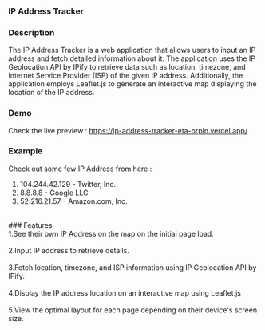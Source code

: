 ### IP Address Tracker

### Description
The IP Address Tracker is a web application that allows users to input an IP address and fetch detailed information about it. The application uses the IP Geolocation API by IPify to retrieve data such as location, timezone, and Internet Service Provider (ISP) of the given IP address. Additionally, the application employs Leaflet.js to generate an interactive map displaying the location of the IP address.

### Demo
Check the live preview : https://ip-address-tracker-eta-orpin.vercel.app/

### Example 
Check out some few IP Address from here :
1. 104.244.42.129 - Twitter, Inc. <br>
2. 8.8.8.8 - Google LLC <br>
3. 52.216.21.57 - Amazon.com, Inc.

<br>
### Features
<br>
1.See their own IP Address on the map on the initial page load.<br>
<br>
2.Input IP address to retrieve details.<br>
<br>
3.Fetch location, timezone, and ISP information using IP Geolocation API by IPify.<br>
<br>
4.Display the IP address location on an interactive map using Leaflet.js<br>
<br>
5.View the optimal layout for each page depending on their device's screen size.




